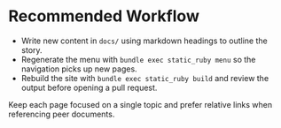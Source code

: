 # Recommended Workflow

- Write new content in `docs/` using markdown headings to outline the story.
- Regenerate the menu with `bundle exec static_ruby menu` so the navigation picks up new pages.
- Rebuild the site with `bundle exec static_ruby build` and review the output before opening a pull request.

Keep each page focused on a single topic and prefer relative links when referencing peer documents.
